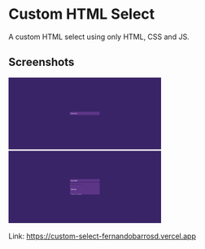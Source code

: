 # Custom HTML Select

A custom HTML select using only HTML, CSS and JS.


## Screenshots
<img src="./public/screenshots/screenshot-1.png" alt="Screenshot 1" width="300">
<img src="./public/screenshots/screenshot-2.png" alt="Screenshot 2" width="300">

Link: https://custom-select-fernandobarrosd.vercel.app
